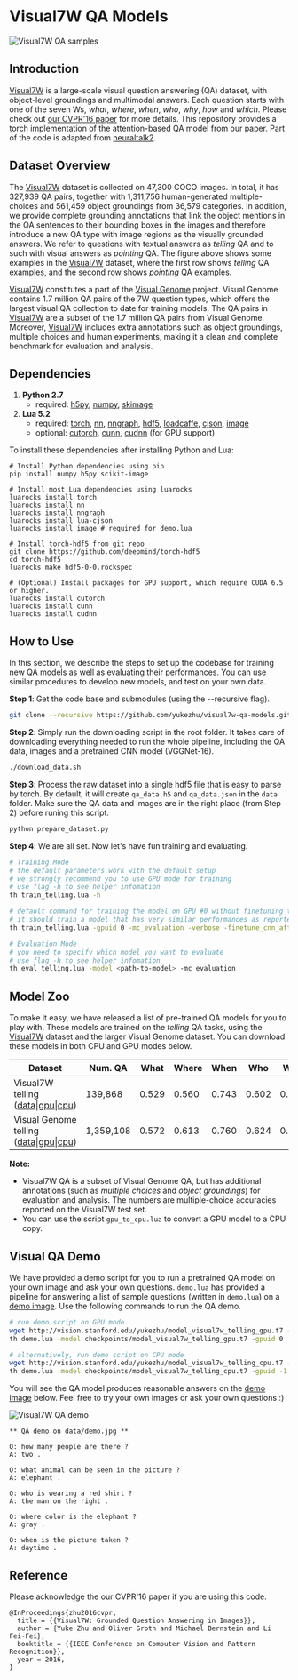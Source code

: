 # Visual7W QA Models

![Visual7W QA samples](http://web.stanford.edu/~yukez/images/img/visual7w_examples.png "Visual7W example QAs")

## Introduction

[Visual7W](http://web.stanford.edu/~yukez/visual7w/) is a large-scale visual question answering (QA) dataset, with object-level groundings and multimodal answers.
Each question starts with one of the seven Ws, *what*, *where*, *when*, *who*, *why*, *how* and *which*. Please check out [our CVPR'16 paper](http://web.stanford.edu/~yukez/papers/cvpr2016.pdf) for more details. This repository provides a [torch](http://torch.ch/) implementation of the attention-based QA model from our paper. Part of the code is adapted from [neuraltalk2](https://github.com/karpathy/neuraltalk2).

## Dataset Overview
The [Visual7W](http://web.stanford.edu/~yukez/visual7w/) dataset is collected on 47,300 COCO images. In total, it has 327,939 QA pairs, together with 1,311,756 human-generated multiple-choices and 561,459 object groundings from 36,579 categories. In addition, we provide complete grounding annotations that link the object mentions in the QA sentences to their bounding boxes in the images and therefore introduce a new QA type with image regions as the visually grounded answers. We refer to questions with textual answers
as *telling* QA and to such with visual answers as *pointing* QA. The figure above shows some examples in the [Visual7W](http://web.stanford.edu/~yukez/visual7w/) dataset, where the first row shows *telling* QA examples, and the second row shows *pointing* QA examples.

[Visual7W](http://web.stanford.edu/~yukez/visual7w/) constitutes a part of the [Visual Genome](http://visualgenome.org/) project. Visual Genome contains 1.7 million QA pairs of the 7W question types, which offers the largest visual QA collection to date for training models. The QA pairs in [Visual7W](http://web.stanford.edu/~yukez/visual7w/) are a subset of the 1.7 million QA pairs from Visual Genome. Moreover, [Visual7W](http://web.stanford.edu/~yukez/visual7w/) includes extra annotations such as object groundings, multiple choices and human experiments, making it a clean and complete benchmark for evaluation and analysis.

## Dependencies
1.  **Python 2.7**
    - required: [h5py](http://www.h5py.org/), [numpy](http://www.numpy.org/), [skimage](http://scikit-image.org/)
2.  **Lua 5.2**
    -  required: [torch](http://torch.ch/), [nn](https://github.com/torch/nn), [nngraph](https://github.com/torch/nngraph), [hdf5](https://github.com/deepmind/torch-hdf5), [loadcaffe](https://github.com/szagoruyko/loadcaffe), [cjson](https://github.com/mpx/lua-cjson), [image](https://github.com/torch/image)
    -  optional: [cutorch](https://github.com/torch/cutorch), [cunn](https://github.com/torch/cunn), [cudnn](https://github.com/soumith/cudnn.torch)  (for GPU support)

To install these dependencies after installing Python and Lua:
```Shell
# Install Python dependencies using pip
pip install numpy h5py scikit-image

# Install most Lua dependencies using luarocks
luarocks install torch
luarocks install nn
luarocks install nngraph
luarocks install lua-cjson
luarocks install image # required for demo.lua

# Install torch-hdf5 from git repo
git clone https://github.com/deepmind/torch-hdf5
cd torch-hdf5
luarocks make hdf5-0-0.rockspec

# (Optional) Install packages for GPU support, which require CUDA 6.5 or higher.
luarocks install cutorch
luarocks install cunn
luarocks install cudnn
```

## How to Use
In this section, we describe the steps to set up the codebase for training new QA models as well as evaluating their performances. You can use similar procedures to develop new models, and test on your own data.

**Step 1**: Get the code base and submodules (using the --recursive flag).
```bash
git clone --recursive https://github.com/yukezhu/visual7w-qa-models.git
```

**Step 2**: Simply run the downloading script in the root folder. It takes care of downloading everything needed to run the whole pipeline, including the QA data, images and a pretrained CNN model (VGGNet-16).
```bash
./download_data.sh
```

**Step 3**: Process the raw dataset into a single hdf5 file that is easy to parse by torch. By default, it will create `qa_data.h5` and `qa_data.json` in the `data` folder. Make sure the QA data and images are in the right place (from Step 2) before runing this script.
```bash
python prepare_dataset.py
```

**Step 4**: We are all set. Now let's have fun training and evaluating.
```bash
# Training Mode
# the default parameters work with the default setup
# we strongly recommend you to use GPU mode for training
# use flag -h to see helper infomation
th train_telling.lua -h

# default command for training the model on GPU #0 without finetuning the CNN
# it should train a model that has very similar performances as reported in our paper
th train_telling.lua -gpuid 0 -mc_evaluation -verbose -finetune_cnn_after -1

# Evaluation Mode
# you need to specify which model you want to evaluate
# use flag -h to see helper infomation
th eval_telling.lua -model <path-to-model> -mc_evaluation
```

## Model Zoo
To make it easy, we have released a list of pre-trained QA models for you to play with.
These models are trained on the *telling* QA tasks, using the [Visual7W](http://web.stanford.edu/~yukez/visual7w/) dataset and the larger Visual Genome dataset. You can download these models in both CPU and GPU modes below.

Dataset                       | Num. QA  | What  | Where | When  | Who  | Why  | How  | Overall |
----------------------------- |-------------------| ------| ------| ------| -----| -----| -----| --------|
Visual7W telling ([data](http://web.stanford.edu/~yukez/papers/resources/dataset_v7w_telling.zip)\|[gpu](http://vision.stanford.edu/yukezhu/model_visual7w_telling_gpu.t7)\|[cpu](http://vision.stanford.edu/yukezhu/model_visual7w_telling_cpu.t7)) | 139,868 | 0.529	| 0.560	| 0.743	| 0.602	| 0.522	| 0.466	| 0.541 |
Visual Genome telling ([data](http://web.stanford.edu/~yukez/papers/resources/dataset_visualgenome_telling.zip)\|[gpu](http://vision.stanford.edu/yukezhu/model_visualgenome_telling_gpu.t7)\|[cpu](http://vision.stanford.edu/yukezhu/model_visualgenome_telling_gpu.t7))    | 1,359,108 | 0.572	| 0.613	| 0.760	| 0.624	| 0.590	| 0.531	| 0.587 |

**Note:**
- Visual7W QA is a subset of Visual Genome QA, but has additional annotations (such as *multiple choices* and *object groundings*) for evaluation and analysis. The numbers are multiple-choice accuracies reported on the Visual7W test set.
- You can use the script `gpu_to_cpu.lua` to convert a GPU model to a CPU copy.

## Visual QA Demo
We have provided a demo script for you to run a pretrained QA model on your own image and ask your own questions. `demo.lua` has provided a pipeline for answering a list of sample questions (written in `demo.lua`) on a [demo image](https://raw.githubusercontent.com/yukezhu/visual7w-qa-models/master/data/demo.jpg). Use the following commands to run the QA demo.
```bash
# run demo script on GPU mode
wget http://vision.stanford.edu/yukezhu/model_visual7w_telling_gpu.t7 -P checkpoints
th demo.lua -model checkpoints/model_visual7w_telling_gpu.t7 -gpuid 0

# alternatively, run demo script on CPU mode
wget http://vision.stanford.edu/yukezhu/model_visual7w_telling_cpu.t7 -P checkpoints
th demo.lua -model checkpoints/model_visual7w_telling_cpu.t7 -gpuid -1
```

You will see the QA model produces reasonable answers on the [demo image](https://raw.githubusercontent.com/yukezhu/visual7w-qa-models/master/data/demo.jpg) below. Feel free to try your own images or ask your own questions :)

![Visual7W QA demo](https://raw.githubusercontent.com/yukezhu/visual7w-qa-models/master/data/demo.jpg "Visual7W QA demo")

```
** QA demo on data/demo.jpg **

Q: how many people are there ?
A: two .

Q: what animal can be seen in the picture ?
A: elephant .

Q: who is wearing a red shirt ?
A: the man on the right .

Q: where color is the elephant ?
A: gray .

Q: when is the picture taken ?
A: daytime .
```

## Reference
Please acknowledge the our CVPR'16 paper if you are using this code.
```
@InProceedings{zhu2016cvpr,
  title = {{Visual7W: Grounded Question Answering in Images}},
  author = {Yuke Zhu and Oliver Groth and Michael Bernstein and Li Fei-Fei},
  booktitle = {{IEEE Conference on Computer Vision and Pattern Recognition}},
  year = 2016,
}
```
